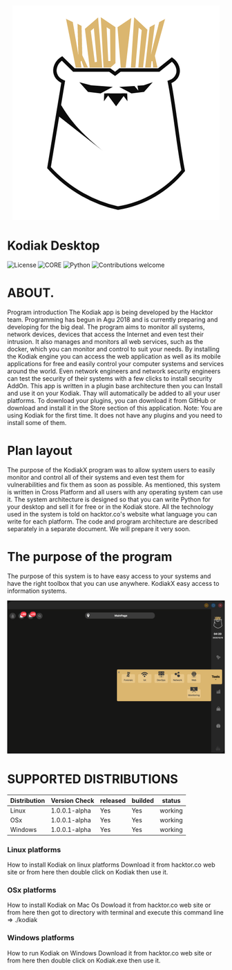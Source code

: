 <p align="center">
    <img src="./pics/logo.png">
</p>

# Kodiak Desktop

![License](https://img.shields.io/badge/license-GPLv2-blue.svg)
![CORE](https://img.shields.io/badge/core-0.0.4.45-green.svg)
![Python](https://img.shields.io/badge/Python-3.7-green.svg)
![Contributions welcome](https://img.shields.io/badge/contributions-welcome-green.svg)


# ABOUT.

Program introduction
The Kodiak app is being developed by the Hacktor team. Programming has begun in Agu 2018 and is currently preparing and developing for the big deal.
The program aims to monitor all systems, network devices, devices that access the Internet and even test their intrusion. It also manages and monitors all web services, such as the docker, which you can monitor and control to suit your needs.
By installing the Kodiak engine you can access the web application as well as its mobile applications for free and easily control your computer systems and services around the world.
Even network engineers and network security engineers can test the security of their systems with a few clicks to install security AddOn.
This app is written in a plugin base architecture then you can Install and use it on your Kodiak. Thay will automatically be added to all your user platforms. 
To download your plugins, you can download it from GitHub or download and install it in the Store section of this application.
Note: You are using Kodiak for the first time. It does not have any plugins and you need to install some of them.

# Plan layout
The purpose of the KodiakX program was to allow system users to easily monitor and control all of their systems and even test them for vulnerabilities and fix them as soon as possible. As mentioned, this system is written in Cross Platform and all users with any operating system can use it.
The system architecture is designed so that you can write Python for your desktop and sell it for free or in the Kodiak store. All the technology used in the system is told on hacktor.co's website what language you can write for each platform.
The code and program architecture are described separately in a separate document. We will prepare it very soon.

# The purpose of the program

The purpose of this system is to have easy access to your systems and have the right toolbox that you can use anywhere.
KodiakX easy access to information systems.


<p align="center">
  <img src="./pics/main.png" width="738">
</p>

# SUPPORTED DISTRIBUTIONS
|Distribution | Version Check | released | builded |status |
----------|-------|------|------|-------|
|Linux|1.0.0.1-alpha|Yes|Yes|working|
|OSx|1.0.0.1-alpha|Yes|Yes|working|
|Windows|1.0.0.1-alpha|Yes|Yes|working|

### Linux platforms
How to install Kodiak on linux platforms
        Download it from hacktor.co web site or from here then double click on Kodiak then use it.

### OSx platforms
How to install Kodiak on Mac Os
        Dowload it from hacktor.co web site or from here then got to directory with terminal and execute this command line => ./kodiak

### Windows platforms
How to run Kodiak on Windows
        Download it from hacktor.co web site or from here then double click on Kodiak.exe then use it.
